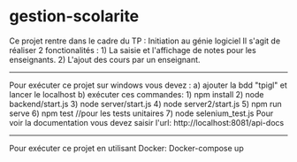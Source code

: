 # gestion-scolarite
Ce projet rentre dans le cadre du TP : Initiation au génie logiciel
Il s'agit de réaliser 2 fonctionalités : 1) La saisie et l'affichage de notes pour les enseignants. 
                                         2) L'ajout des cours par un enseignant.
										 
								
 ---------------------------------------------------
Pour exécuter ce projet sur windows vous devez :
a) ajouter la bdd "tpigl" et lancer le localhost
b) exécuter ces commandes:
            1) npm install
            2) node backend/start.js
            3) node server/start.js
            4) node server2/start.js
            5) npm run serve
            6) npm test    //pour les tests unitaires
            7) node selenium_test.js
        Pour voir la documentation vous devez saisir l'url: http://localhost:8081/api-docs
	
 -------------------------------------------------------
 Pour exécuter ce projet en utilisant Docker:
 Docker-compose up
        
        
        
        
            
